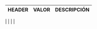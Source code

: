 


| HEADER               | VALOR                 | DESCRIPCIÓN |
| -------------------- | --------------------- | ----------- |



|                      |                       |             |